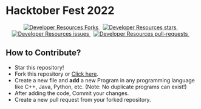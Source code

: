 # Hacktober Fest 2022

<p align="center">
  <a href="https://github.com/theritiktiwari/dev-resources/fork" target="blank">
    <img src="https://shields.io/github/forks/codingwalls/hacktoberfest-2022?color=6063C5&style=for-the-badge" alt="Developer Resources Forks"/>
  </a> &nbsp;
  <a href="https://github.com/theritiktiwari/dev-resources/stargazers" target="blank">
    <img src="https://shields.io/github/stars/codingwalls/hacktoberfest-2022?color=6063C5&style=for-the-badge" alt="Developer Resources stars"/>
  </a>&nbsp;
  <a href="https://github.com/theritiktiwari/dev-resources/issues">
    <img src="https://shields.io/github/issues/codingwalls/hacktoberfest-2022?color=default&style=for-the-badge" alt="Developer Resources issues"/>
  </a>&nbsp;
  <a href="https://github.com/theritiktiwari/dev-resources/pulls" target="blank">
    <img src="https://shields.io/github/issues-pr/codingwalls/hacktoberfest-2022?color=default&style=for-the-badge" alt="Developer Resources pull-requests"/>
  </a>&nbsp;
</p>

## How to Contribute? 
- Star this repository!
- Fork this repository or [Click here](https://github.com/codingwalls/hacktoberfest-2022/fork).
- Create a new file and **add** a new Program in any programming language like C++, Java, Python, etc. (Note: No duplicate programs can exist!)
- After adding the code, Commit your changes.
- Create a new pull request from your forked repository.

